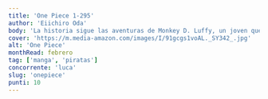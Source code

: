 ```yaml
---
title: 'One Piece 1-295'
author: 'Eiichiro Oda'
body: 'La historia sigue las aventuras de Monkey D. Luffy, un joven que, inspirado por su amigo pirata Shanks, comienza un viaje para encontrar el legendario One Piece, el tesoro más grande del mundo, para convertirse en el Rey de los Piratas. '
cover: 'https://m.media-amazon.com/images/I/91gcgs1voAL._SY342_.jpg'
alt: 'One Piece'
monthRead: febrero
tag: ['manga', 'piratas']
concorrente: 'luca'
slug: 'onepiece'
punti: 10
---
```

